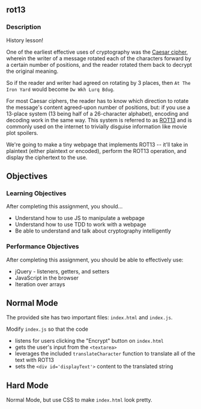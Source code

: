 ## rot13

### Description

History lesson! 

One of the earliest effective uses of cryptography was the [Caesar cipher](http://en.wikipedia.org/wiki/Caesar_cipher), wherein the writer of a message rotated each of the characters forward by a certain number of positions, and the reader rotated them back to decrypt the original meaning.

So if the reader and writer had agreed on rotating by 3 places, then `At The Iron Yard` would become `Dw Wkh Lurq Bdug`.

For most Caesar ciphers, the reader has to know which direction to rotate the message's content agreed-upon number of positions, but: if you use a 13-place system (13 being half of a 26-character alphabet), encoding and decoding work in the same way. This system is referred to as [ROT13](http://en.wikipedia.org/wiki/ROT13) and is commonly used on the internet to trivially disguise information like movie plot spoilers.

We're going to make a tiny webpage that implements ROT13 -- it'll take in plaintext (either plaintext or encoded), perform the ROT13 operation, and display the ciphertext to the use.

## Objectives

### Learning Objectives

After completing this assignment, you should...

* Understand how to use JS to manipulate a webpage
* Understand how to use TDD to work with a webpage
* Be able to understand and talk about cryptography intelligently


### Performance Objectives

After completing this assignment, you should be able to effectively use:

* jQuery - listeners, getters, and setters
* JavaScript in the browser
* Iteration over arrays

## Normal Mode

The provided site has two important files: `index.html` and `index.js`.

Modify `index.js` so that the code

* listens for users clicking the "Encrypt" button on `index.html`
* gets the user's input from the `<textarea>`
* leverages the included `translateCharacter` function to translate all of the text with ROT13
* sets the `<div id='displayText'>` content to the translated string

## Hard Mode

Normal Mode, but use CSS to make `index.html` look pretty.